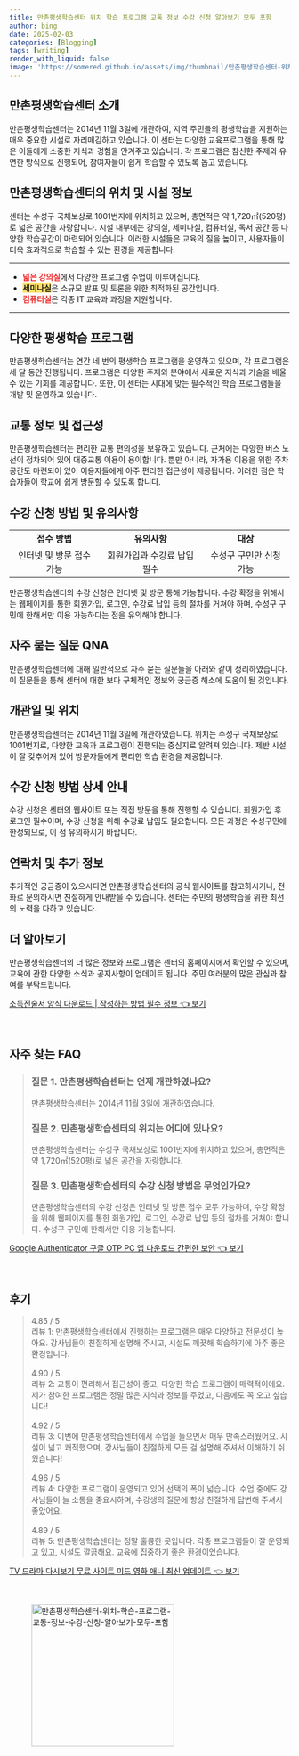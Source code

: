 ```yaml
---
title: 만촌평생학습센터 위치 학습 프로그램 교통 정보 수강 신청 알아보기 모두 포함
author: bing
date: 2025-02-03
categories: [Blogging]
tags: [writing]
render_with_liquid: false
image: 'https://somered.github.io/assets/img/thumbnail/만촌평생학습센터-위치-학습-프로그램-교통-정보-수강-신청-알아보기-모두-포함.webp'
---
```



<h2 id='만촌평생학습센터소개'>만촌평생학습센터 소개</h2>

<p>만촌평생학습센터는 2014년 11월 3일에 개관하여, 지역 주민들의 평생학습을 지원하는 매우 중요한 시설로 자리매김하고 있습니다. 이 센터는 다양한 교육프로그램을 통해 많은 이들에게 소중한 지식과 경험을 안겨주고 있습니다. 각 프로그램은 참신한 주제와 유연한 방식으로 진행되어, 참여자들이 쉽게 학습할 수 있도록 돕고 있습니다.</p>

<h2 id='시설정보'>만촌평생학습센터의 위치 및 시설 정보</h2>

<p>센터는 수성구 국채보상로 1001번지에 위치하고 있으며, 총면적은 약 1,720㎡(520평)로 넓은 공간을 자랑합니다. 시설 내부에는 강의실, 세미나실, 컴퓨터실, 독서 공간 등 다양한 학습공간이 마련되어 있습니다. 이러한 시설들은 교육의 질을 높이고, 사용자들이 더욱 효과적으로 학습할 수 있는 환경을 제공합니다.</p>

<hr />

<ul>
    <li><b><span style="color: #ee2323;">넓은 강의실</span></b>에서 다양한 프로그램 수업이 이루어집니다.</li>
    <li><b><span style="background-color: #ffe066;">세미나실</span></b>은 소규모 발표 및 토론을 위한 최적화된 공간입니다.</li>
    <li><b><span style="color: #ee2323;">컴퓨터실</span></b>은 각종 IT 교육과 과정을 지원합니다.</li>
</ul>

<hr />

<h2 id='프로그램소개'>다양한 평생학습 프로그램</h2>

<p>만촌평생학습센터는 연간 네 번의 평생학습 프로그램을 운영하고 있으며, 각 프로그램은 세 달 동안 진행됩니다. 프로그램은 다양한 주제와 분야에서 새로운 지식과 기술을 배울 수 있는 기회를 제공합니다. 또한, 이 센터는 시대에 맞는 필수적인 학습 프로그램들을 개발 및 운영하고 있습니다. </p>

<h2 id='교통정보'>교통 정보 및 접근성</h2>

<p>만촌평생학습센터는 편리한 교통 편의성을 보유하고 있습니다. 근처에는 다양한 버스 노선이 정차되어 있어 대중교통 이용이 용이합니다. 뿐만 아니라, 자가용 이용을 위한 주차 공간도 마련되어 있어 이용자들에게 아주 편리한 접근성이 제공됩니다. 이러한 점은 학습자들이 학교에 쉽게 방문할 수 있도록 합니다.</p>

<h2 id='수강신청'>수강 신청 방법 및 유의사항</h2>

<table>
    <tr>
        <td style="text-align: center; height: 17px;"><b>접수 방법</b></td>
        <td style="text-align: center; height: 17px;"><b>유의사항</b></td>
        <td style="text-align: center; height: 17px;"><b>대상</b></td>
    </tr>
    <tr>
        <td style="text-align: center; height: 17px;">인터넷 및 방문 접수 가능</td>
        <td style="text-align: center; height: 17px;">회원가입과 수강료 납입 필수</td>
        <td style="text-align: center; height: 17px;">수성구 구민만 신청 가능</td>
    </tr>
</table>

<p>만촌평생학습센터의 수강 신청은 인터넷 및 방문 통해 가능합니다. 수강 확정을 위해서는 웹페이지를 통한 회원가입, 로그인, 수강료 납입 등의 절차를 거쳐야 하며, 수성구 구민에 한해서만 이용 가능하다는 점을 유의해야 합니다.</p>

<h2 id='자주묻는질문'>자주 묻는 질문 QNA</h2>

<p>만촌평생학습센터에 대해 일반적으로 자주 묻는 질문들을 아래와 같이 정리하였습니다. 이 질문들을 통해 센터에 대한 보다 구체적인 정보와 궁금증 해소에 도움이 될 것입니다.</p>

<h2 id='개관및위치'>개관일 및 위치</h2>

<p>만촌평생학습센터는 2014년 11월 3일에 개관하였습니다. 위치는 수성구 국채보상로 1001번지로, 다양한 교육과 프로그램이 진행되는 중심지로 알려져 있습니다. 제반 시설이 잘 갖추어져 있어 방문자들에게 편리한 학습 환경을 제공합니다.</p>

<h2 id='수강신청방법'>수강 신청 방법 상세 안내</h2>

<p>수강 신청은 센터의 웹사이트 또는 직접 방문을 통해 진행할 수 있습니다. 회원가입 후 로그인 필수이며, 수강 신청을 위해 수강료 납입도 필요합니다. 모든 과정은 수성구민에 한정되므로, 이 점 유의하시기 바랍니다.</p>

<h2 id='연락처및정보'>연락처 및 추가 정보</h2>

<p>추가적인 궁금증이 있으시다면 만촌평생학습센터의 공식 웹사이트를 참고하시거나, 전화로 문의하시면 친절하게 안내받을 수 있습니다. 센터는 주민의 평생학습을 위한 최선의 노력을 다하고 있습니다.</p>

<h2 id='더보기'>더 알아보기</h2>

<p>만촌평생학습센터의 더 많은 정보와 프로그램은 센터의 홈페이지에서 확인할 수 있으며, 교육에 관한 다양한 소식과 공지사항이 업데이트 됩니다. 주민 여러분의 많은 관심과 참여를 부탁드립니다.</p>


<p><a class="click-button" title="소득진술서 양식 다운로드 | 작성하는 방법 필수 정보" href="https://somered.github.io/posts/%EC%86%8C%EB%93%9D%EC%A7%84%EC%88%A0%EC%84%9C-%EC%96%91%EC%8B%9D-%EB%8B%A4%EC%9A%B4%EB%A1%9C%EB%93%9C-%EC%9E%91%EC%84%B1%ED%95%98%EB%8A%94-%EB%B0%A9%EB%B2%95-%ED%95%84%EC%88%98-%EC%A0%95%EB%B3%B4/" rel="dofollow">소득진술서 양식 다운로드 | 작성하는 방법 필수 정보 👈 보기</a></p><br>
<h2 id='자주_찾는_FAQ'>자주 찾는 FAQ</h2>
<div itemscope="" itemtype="https://schema.org/FAQPage"> 
<blockquote> 
<div itemscope="" itemprop="mainEntity" itemtype="https://schema.org/Question"> 
<h3 itemprop="name">질문 1. 만촌평생학습센터는 언제 개관하였나요?</h3> 
<div itemscope="" itemprop="acceptedAnswer" itemtype="https://schema.org/Answer"> 
<span itemprop="text"> 
<p>만촌평생학습센터는 2014년 11월 3일에 개관하였습니다.</p> 
</span> 
</div> 
</div> 
<div itemscope="" itemprop="mainEntity" itemtype="https://schema.org/Question"> 
<h3 itemprop="name">질문 2. 만촌평생학습센터의 위치는 어디에 있나요?</h3> 
<div itemscope="" itemprop="acceptedAnswer" itemtype="https://schema.org/Answer"> 
<span itemprop="text"> 
<p>만촌평생학습센터는 수성구 국채보상로 1001번지에 위치하고 있으며, 총면적은 약 1,720㎡(520평)로 넓은 공간을 자랑합니다.</p> 
</span> 
</div> 
</div> 
<div itemscope="" itemprop="mainEntity" itemtype="https://schema.org/Question"> 
<h3 itemprop="name">질문 3. 만촌평생학습센터의 수강 신청 방법은 무엇인가요?</h3> 
<div itemscope="" itemprop="acceptedAnswer" itemtype="https://schema.org/Answer"> 
<span itemprop="text"> 
<p>만촌평생학습센터의 수강 신청은 인터넷 및 방문 접수 모두 가능하며, 수강 확정을 위해 웹페이지를 통한 회원가입, 로그인, 수강료 납입 등의 절차를 거쳐야 합니다. 수성구 구민에 한해서만 이용 가능합니다.</p> 
</span> 
</div> 
</div> 
</blockquote> 
</div>
<p><a class="click-button" title="Google Authenticator 구글 OTP PC 앱 다운로드 간편한 보안" href="https://somered.github.io/posts/Google-Authenticator-%EA%B5%AC%EA%B8%80-OTP-PC-%EC%95%B1-%EB%8B%A4%EC%9A%B4%EB%A1%9C%EB%93%9C-%EA%B0%84%ED%8E%B8%ED%95%9C-%EB%B3%B4%EC%95%88/" rel="dofollow">Google Authenticator 구글 OTP PC 앱 다운로드 간편한 보안 👈 보기</a></p><br>
<h2 id='후기'>후기</h2>
<div itemscope itemtype="https://schema.org/Product">
  <blockquote>
  <div itemprop="review" itemscope itemtype="https://schema.org/Review">
      <div itemprop="reviewRating" itemscope itemtype="https://schema.org/Rating"> <span itemprop="ratingValue">4.85</span> / <span itemprop="bestRating">5</span> </div>
      <span itemprop="reviewBody">리뷰 1: 만촌평생학습센터에서 진행하는 프로그램은 매우 다양하고 전문성이 높아요. 강사님들이 친절하게 설명해 주시고, 시설도 깨끗해 학습하기에 아주 좋은 환경입니다.</span>
  </div>
  <br>
  <div itemprop="review" itemscope itemtype="https://schema.org/Review">
      <div itemprop="reviewRating" itemscope itemtype="https://schema.org/Rating"> <span itemprop="ratingValue">4.90</span> / <span itemprop="bestRating">5</span> </div>
      <span itemprop="reviewBody">리뷰 2: 교통이 편리해서 접근성이 좋고, 다양한 학습 프로그램이 매력적이에요. 제가 참여한 프로그램은 정말 많은 지식과 정보를 주었고, 다음에도 꼭 오고 싶습니다!</span>
  </div>
  <br>
  <div itemprop="review" itemscope itemtype="https://schema.org/Review">
      <div itemprop="reviewRating" itemscope itemtype="https://schema.org/Rating"> <span itemprop="ratingValue">4.92</span> / <span itemprop="bestRating">5</span> </div>
      <span itemprop="reviewBody">리뷰 3: 이번에 만촌평생학습센터에서 수업을 들으면서 매우 만족스러웠어요. 시설이 넓고 쾌적했으며, 강사님들이 친절하게 모든 걸 설명해 주셔서 이해하기 쉬웠습니다!</span>
  </div>
  <br>
  <div itemprop="review" itemscope itemtype="https://schema.org/Review">
      <div itemprop="reviewRating" itemscope itemtype="https://schema.org/Rating"> <span itemprop="ratingValue">4.96</span> / <span itemprop="bestRating">5</span> </div>
      <span itemprop="reviewBody">리뷰 4: 다양한 프로그램이 운영되고 있어 선택의 폭이 넓습니다. 수업 중에도 강사님들이 늘 소통을 중요시하며, 수강생의 질문에 항상 친절하게 답변해 주셔서 좋았어요.</span>
  </div>
  <br>
  <div itemprop="review" itemscope itemtype="https://schema.org/Review">
      <div itemprop="reviewRating" itemscope itemtype="https://schema.org/Rating"> <span itemprop="ratingValue">4.89</span> / <span itemprop="bestRating">5</span> </div>
      <span itemprop="reviewBody">리뷰 5: 만촌평생학습센터는 정말 훌륭한 곳입니다. 각종 프로그램들이 잘 운영되고 있고, 시설도 깔끔해요. 교육에 집중하기 좋은 환경이었습니다.</span>
  </div>
  </blockquote>
</div>
<p><a class="click-button" title="TV 드라마 다시보기 무료 사이트 미드 영화 애니 최신 업데이트" href="https://somered.github.io/posts/TV-%EB%93%9C%EB%9D%BC%EB%A7%88-%EB%8B%A4%EC%8B%9C%EB%B3%B4%EA%B8%B0-%EB%AC%B4%EB%A3%8C-%EC%82%AC%EC%9D%B4%ED%8A%B8-%EB%AF%B8%EB%93%9C-%EC%98%81%ED%99%94-%EC%95%A0%EB%8B%88-%EC%B5%9C%EC%8B%A0-%EC%97%85%EB%8D%B0%EC%9D%B4%ED%8A%B8/" rel="dofollow">TV 드라마 다시보기 무료 사이트 미드 영화 애니 최신 업데이트 👈 보기</a></p><br>
<figure class="image"><img src="https://somered.github.io/assets/img/thumbnail/만촌평생학습센터-위치-학습-프로그램-교통-정보-수강-신청-알아보기-모두-포함.webp" alt="만촌평생학습센터-위치-학습-프로그램-교통-정보-수강-신청-알아보기-모두-포함" width="256" height="256"></figure>